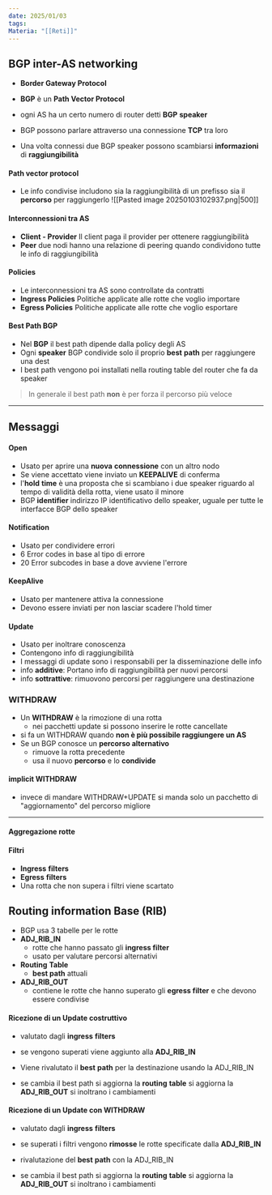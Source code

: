 ```yaml
---
date: 2025/01/03
tags: 
Materia: "[[Reti]]"
---
```

## BGP inter-AS networking
- **Border Gateway Protocol**
- **BGP** è un **Path Vector Protocol**

- ogni AS ha un certo numero di router detti **BGP** **speaker**
- BGP possono parlare attraverso una connessione **TCP** tra loro
- Una volta connessi due BGP speaker possono scambiarsi **informazioni** di **raggiungibilità**

#### Path vector protocol
- Le info condivise includono sia la raggiungibilità di un prefisso sia il **percorso** per raggiungerlo
![[Pasted image 20250103102937.png|500]]

#### Interconnessioni tra AS
- **Client - Provider** Il client paga il provider per ottenere raggiungibilità
- **Peer** due nodi hanno una relazione di peering quando condividono tutte le info di raggiungibilità

#### Policies
- Le interconnessioni tra AS sono controllate da contratti
- **Ingress Policies** Politiche applicate alle rotte che voglio importare
- **Egress Policies** Politiche applicate alle rotte che voglio esportare

#### Best Path BGP
- Nel **BGP** il best path dipende dalla policy degli AS
- Ogni **speaker** BGP condivide solo il proprio **best** **path** per raggiungere una dest
- I best path vengono poi installati nella routing table del router che fa da speaker

> In generale il best path **non** è per forza il percorso più veloce

---
## Messaggi
#### Open
- Usato per aprire una **nuova** **connessione** con un altro nodo 
- Se viene accettato viene inviato un **KEEPALIVE** di conferma
- l'**hold** **time** è una proposta che si scambiano i due speaker riguardo al tempo di validità della rotta, viene usato il minore
- BGP **identifier** indirizzo IP identificativo dello speaker, uguale per tutte le interfacce BGP dello speaker

#### Notification
- Usato per condividere errori
- 6 Error codes in base al tipo di errore
- 20 Error subcodes in base a dove avviene l'errore
#### KeepAlive
- Usato per mantenere attiva la connessione
- Devono essere inviati per non lasciar scadere l'hold timer
#### Update
- Usato per inoltrare conoscenza
- Contengono info di raggiungibilità
- I messaggi di update sono i responsabili per la disseminazione delle info
- info **additive**: Portano info di raggiungibilità per nuovi percorsi
- info **sottrattive**: rimuovono percorsi per raggiungere una destinazione
### WITHDRAW
- Un **WITHDRAW** è la rimozione  di una rotta
	- nei pacchetti update si possono inserire le rotte cancellate
- si fa un WITHDRAW quando **non è più possibile raggiungere un AS**
- Se un BGP conosce un **percorso alternativo**
	- rimuove la rotta precedente 
	- usa il nuovo **percorso** e lo **condivide**

#### implicit WITHDRAW
- invece di mandare WITHDRAW+UPDATE si manda solo un pacchetto di "aggiornamento" del percorso migliore

---


#### Aggregazione rotte
#### Filtri
- **Ingress** **filters**
- **Egress** **filters**
- Una rotta che non supera i filtri viene scartato

## Routing information Base (RIB)
- BGP usa 3 tabelle per le rotte
- **ADJ_RIB_IN**
	- rotte che hanno passato gli **ingress filter**
	- usato per valutare percorsi alternativi
- **Routing** **Table**
	- **best path** attuali
- **ADJ_RIB_OUT**
	- contiene le rotte che hanno superato gli **egress filter** e che devono essere condivise
#### Ricezione di un Update costruttivo
- valutato dagli **ingress** **filters**
- se vengono superati viene aggiunto alla **ADJ_RIB_IN** 
- Viene rivalutato il **best** **path** per la destinazione usando la ADJ_RIB_IN

- se cambia il best path si aggiorna la **routing** **table** si aggiorna la **ADJ_RIB_OUT** si inoltrano i cambiamenti

#### Ricezione di un Update con WITHDRAW
- valutato dagli **ingress** **filters**
- se superati i filtri vengono **rimosse** le rotte specificate dalla **ADJ_RIB_IN**
- rivalutazione del **best** **path** con la ADJ_RIB_IN

- se cambia il best path si aggiorna la **routing** **table** si aggiorna la **ADJ_RIB_OUT** si inoltrano i cambiamenti